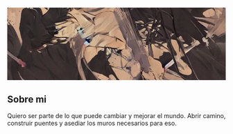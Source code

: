 ![Header](images/bk.webp)

## Sobre mi

Quiero ser parte de lo que puede cambiar y mejorar el mundo. Abrir camino, construir puentes y asediar los muros necesarios para eso.
